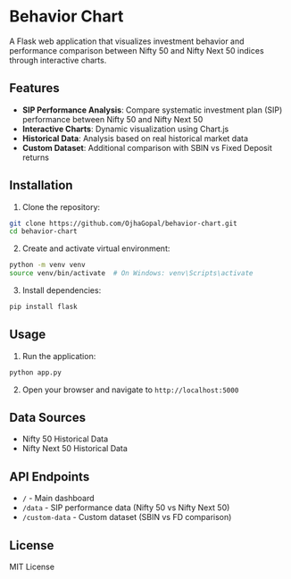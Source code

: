 # Behavior Chart

A Flask web application that visualizes investment behavior and performance comparison between Nifty 50 and Nifty Next 50 indices through interactive charts.

## Features

- **SIP Performance Analysis**: Compare systematic investment plan (SIP) performance between Nifty 50 and Nifty Next 50
- **Interactive Charts**: Dynamic visualization using Chart.js
- **Historical Data**: Analysis based on real historical market data
- **Custom Dataset**: Additional comparison with SBIN vs Fixed Deposit returns

## Installation

1. Clone the repository:
```bash
git clone https://github.com/OjhaGopal/behavior-chart.git
cd behavior-chart
```

2. Create and activate virtual environment:
```bash
python -m venv venv
source venv/bin/activate  # On Windows: venv\Scripts\activate
```

3. Install dependencies:
```bash
pip install flask
```

## Usage

1. Run the application:
```bash
python app.py
```

2. Open your browser and navigate to `http://localhost:5000`

## Data Sources

- Nifty 50 Historical Data
- Nifty Next 50 Historical Data

## API Endpoints

- `/` - Main dashboard
- `/data` - SIP performance data (Nifty 50 vs Nifty Next 50)
- `/custom-data` - Custom dataset (SBIN vs FD comparison)

## License

MIT License